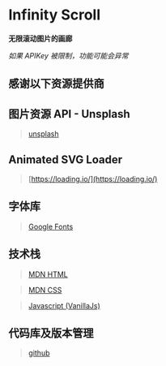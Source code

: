 # Infinity Scroll

**无限滚动图片的画廊**

_如果 APIKey 被限制，功能可能会异常_

## 感谢以下资源提供商

## 图片资源 API - Unsplash

> [unsplash](https://unsplash.com/)

## Animated SVG Loader

> [https://loading.io/](https://loading.io/)

## 字体库

> [Google Fonts](https://fonts.google.com)

## 技术栈

> [MDN HTML](https://developer.mozilla.org/zh-CN/docs/Learn/HTML)

> [MDN CSS](https://developer.mozilla.org/zh-CN/docs/Learn/CSS)

> [Javascript (VanillaJs)](https://developer.mozilla.org/zh-CN/docs/Learn/JavaScript)

## 代码库及版本管理

> [github](https://github.com/)
